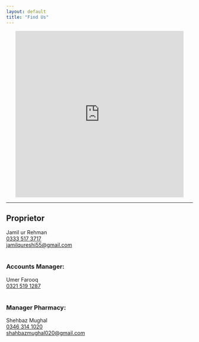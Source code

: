 ```yaml
---
layout: default
title: "Find Us"
---
```


<div id="main" role="main">
<article class="page h-entry" itemscope itemtype="https://schema.org/CreativeWork">
<div class="page__inner-wrap">

<center>
<iframe src="https://www.google.com/maps/embed?pb=!1m18!1m12!1m3!1d3319.940114900411!2d73.04013321455454!3d33.68461478070752!2m3!1f0!2f0!3f0!3m2!1i1024!2i768!4f13.1!3m3!1m2!1s0x38dfbff918838da7%3A0x54e2a2c8aaf168e7!2sSafeway%20Pharmacy%20%26%20Cosmetics%20G-9%2F4!5e0!3m2!1sen!2s!4v1635337558937!5m2!1sen!2s" width="90%" height="450" style="border:0;" allowfullscreen="" loading="lazy"></iframe>
</center>

<hr>

<h2>Proprietor</h2>
Jamil ur Rehman<br> 
<a href="tel:+923335173717" target="_blank">0333 517 3717</a><br>
<a href="mailto:jamilqureshi55@gmail.com" target="_blank">jamilqureshi55@gmail.com</a><br><br>

<h3>Accounts Manager:</h3>
Umer Farooq <br>
<a href="tel:+923215191287" target="_blank">0321 519 1287</a><br><br>

<h3>Manager Pharmacy: </h3>
Shehbaz Mughal<br>
<a href="tel:+923463141020" target="_blank">0346 314 1020</a><br>
<a href="mailto:jamilqureshi55@gmail.com" target="_blank">shahbazmughal020@gmail.com</a><br><br>

</div>
</article>
</div>


